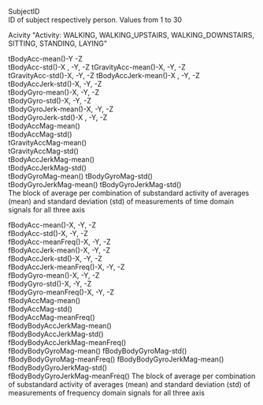 SubjectID                      	
	ID of subject respectively person. Values from 1 to 30
	
Acivity
	"Activity:  WALKING,  WALKING_UPSTAIRS, WALKING_DOWNSTAIRS,  SITTING, STANDING, LAYING"
	
tBodyAcc-mean()-Y -Z	
tBodyAcc-std()-X , -Y, -Z
tGravityAcc-mean()-X, -Y, -Z	
tGravityAcc-std()-X, -Y, -Z	
tBodyAccJerk-mean()-X , -Y, -Z	
tBodyAccJerk-std()-X, -Y, -Z	
tBodyGyro-mean()-X, -Y, -Z	
tBodyGyro-std()-X, -Y, -Z	
tBodyGyroJerk-mean()-X, -Y, -Z	
tBodyGyroJerk-std()-X , -Y, -Z	
tBodyAccMag-mean()        	
tBodyAccMag-std()    	
tGravityAccMag-mean()       	
tGravityAccMag-std()    	
tBodyAccJerkMag-mean()	
tBodyAccJerkMag-std()	
tBodyGyroMag-mean()	
tBodyGyroMag-std()	
tBodyGyroJerkMag-mean()	
tBodyGyroJerkMag-std()	
	The block of average per combination of substandard activity of averages (mean) and standard deviation (std) of  measurements  of time domain signals for all three axis 
	
fBodyAcc-mean()-X, -Y, -Z	
fBodyAcc-std()-X, -Y, -Z	
fBodyAcc-meanFreq()-X, -Y, -Z	
fBodyAccJerk-mean()-X, -Y, -Z	
fBodyAccJerk-std()-X, -Y, -Z	
fBodyAccJerk-meanFreq()-X, -Y, -Z	
fBodyGyro-mean()-X, -Y, -Z	
fBodyGyro-std()-X, -Y, -Z	
fBodyGyro-meanFreq()-X, -Y, -Z	
fBodyAccMag-mean()	
fBodyAccMag-std()	
fBodyAccMag-meanFreq()	
fBodyBodyAccJerkMag-mean()	
fBodyBodyAccJerkMag-std()	
fBodyBodyAccJerkMag-meanFreq()	
fBodyBodyGyroMag-mean()	
fBodyBodyGyroMag-std()	
fBodyBodyGyroMag-meanFreq()	
fBodyBodyGyroJerkMag-mean()	
fBodyBodyGyroJerkMag-std()	
fBodyBodyGyroJerkMag-meanFreq()	
	 The block of average per combination of substandard activity of averages (mean) and standard deviation (std) of  measurements  of frequency domain signals for all three axis 